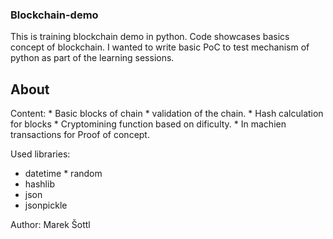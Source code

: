 ### Blockchain-demo

This is training blockchain demo in python. Code showcases basics concept of blockchain. I wanted to write basic PoC to test mechanism of python as part of the learning sessions. 

## About

Content: 
* Basic blocks of chain 
* validation of the chain. 
* Hash calculation for blocks
* Cryptomining function based on dificulty. 
* In machien transactions for Proof of concept. 

Used libraries: 
* datetime
* random 
* hashlib
* json
* jsonpickle

Author: Marek Šottl 
